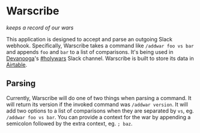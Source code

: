 # Warscribe

_keeps a record of our wars_

This application is designed to accept and parse an outgoing Slack webhook.
Specifically, Warscribe takes a command like `/addwar foo vs bar` and appends `foo` and `bar` to a list of comparisons.
It's being used in [Devanooga](devanooga.com)'s [#holywars](https://devanooga.slack.com/messages/C9P3GNQ66) Slack channel.
Warscribe is built to store its data in [Airtable](airtable.com).

## Parsing

Currently, Warscribe will do one of two things when parsing a command.
It will return its version if the invoked command was `/addwar version`.
It will add two options to a list of comparisons when they are separated by `vs`, eg. `/addwar foo vs bar`.
You can provide a context for the war by appending a semicolon followed by the extra context, eg. `; baz`.
